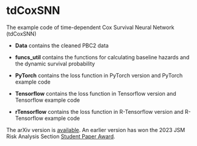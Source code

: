 # tdCoxSNN
The example code of time-dependent Cox Survival Neural Network (tdCoxSNN)

- **Data** contains the cleaned PBC2 data

- **funcs_util** contains the functions for calculating baseline hazards and the dynamic survival probability

- **PyTorch** contains the loss function in PyTorch version and PyTorch example code

- **Tensorflow** contains the loss function in Tensorflow version and Tensorflow example code

- **rTensorflow** contains the loss function in R-Tensorflow version and R-Tensorflow example code

The arXiv version is [available](https://arxiv.org/abs/2307.05881). An earlier version has won the 2023 JSM Risk Analysis Section [Student Paper Award](https://community.amstat.org/riskanalysissection/awards/studentaward/previouswinners).
